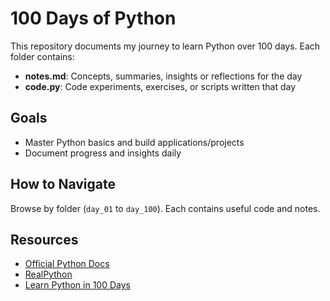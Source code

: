 # 100 Days of Python

This repository documents my journey to learn Python over 100 days. Each folder contains:
- **notes.md**: Concepts, summaries, insights or reflections for the day
- **code.py**: Code experiments, exercises, or scripts written that day

## Goals
- Master Python basics and build applications/projects
- Document progress and insights daily

## How to Navigate
Browse by folder (`day_01` to `day_100`). Each contains useful code and notes.

## Resources
- [Official Python Docs](https://docs.python.org/3/)
- [RealPython](https://realpython.com/)
- [Learn Python in 100 Days](https://www.udemy.com/course/100-days-of-code/)
